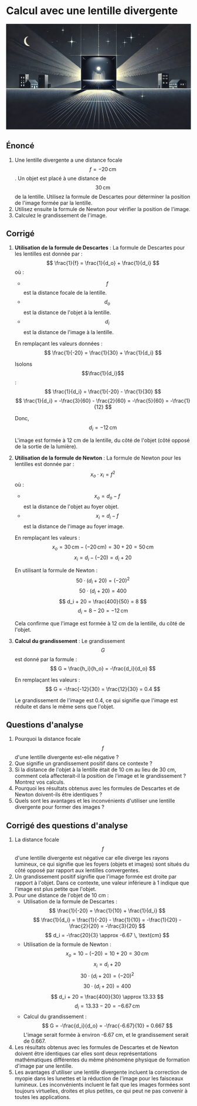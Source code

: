 # Calcul avec une lentille divergente

![](images/lentille_divergente.webp)

## Énoncé

1. Une lentille divergente a une distance focale $$f = -20 \, \text{cm}$$. Un objet est placé à une distance de $$30 \, \text{cm}$$ de la lentille. Utilisez la formule de Descartes pour déterminer la position de l'image formée par la lentille.
2. Utilisez ensuite la formule de Newton pour vérifier la position de l'image.
3. Calculez le grandissement de l'image.

## Corrigé

1. **Utilisation de la formule de Descartes** :
   La formule de Descartes pour les lentilles est donnée par :
   $$
   \frac{1}{f} = \frac{1}{d_o} + \frac{1}{d_i}
   $$
   où :
   - $$f$$ est la distance focale de la lentille.
   - $$d_o$$ est la distance de l'objet à la lentille.
   - $$d_i$$ est la distance de l'image à la lentille.

   En remplaçant les valeurs données :
   $$
   \frac{1}{-20} = \frac{1}{30} + \frac{1}{d_i}
   $$

   Isolons $$\frac{1}{d_i}$$ :
   $$
   \frac{1}{d_i} = \frac{1}{-20} - \frac{1}{30}
   $$
   $$
   \frac{1}{d_i} = -\frac{3}{60} - \frac{2}{60} = -\frac{5}{60} = -\frac{1}{12}
   $$

   Donc,
   $$
   d_i = -12 \, \text{cm}
   $$

   L'image est formée à 12 cm de la lentille, du côté de l'objet (côté opposé de la sortie de la lumière).

2. **Utilisation de la formule de Newton** :
   La formule de Newton pour les lentilles est donnée par :
   $$
   x_o \cdot x_i = f^2
   $$
   où :
   - $$x_o = d_o - f$$ est la distance de l'objet au foyer objet.
   - $$x_i = d_i - f$$ est la distance de l'image au foyer image.

   En remplaçant les valeurs :
   $$
   x_o = 30 \, \text{cm} - (-20 \, \text{cm}) = 30 + 20 = 50 \, \text{cm}
   $$
   $$
   x_i = d_i - (-20) = d_i + 20
   $$

   En utilisant la formule de Newton :
   $$
   50 \cdot (d_i + 20) = (-20)^2
   $$
   $$
   50 \cdot (d_i + 20) = 400
   $$
   $$
   d_i + 20 = \frac{400}{50} = 8
   $$
   $$
   d_i = 8 - 20 = -12 \, \text{cm}
   $$

   Cela confirme que l'image est formée à 12 cm de la lentille, du côté de l'objet.

3. **Calcul du grandissement** :
   Le grandissement $$G$$ est donné par la formule :
   $$
   G = \frac{h_i}{h_o} = -\frac{d_i}{d_o}
   $$

   En remplaçant les valeurs :
   $$
   G = -\frac{-12}{30} = \frac{12}{30} = 0.4
   $$

   Le grandissement de l'image est 0.4, ce qui signifie que l'image est réduite et dans le même sens que l'objet.

## Questions d'analyse

1. Pourquoi la distance focale $$f$$ d'une lentille divergente est-elle négative ?
2. Que signifie un grandissement positif dans ce contexte ?
3. Si la distance de l'objet à la lentille était de 10 cm au lieu de 30 cm, comment cela affecterait-il la position de l'image et le grandissement ? Montrez vos calculs.
4. Pourquoi les résultats obtenus avec les formules de Descartes et de Newton doivent-ils être identiques ?
5. Quels sont les avantages et les inconvénients d'utiliser une lentille divergente pour former des images ?

## Corrigé des questions d'analyse

1. La distance focale $$f$$ d'une lentille divergente est négative car elle diverge les rayons lumineux, ce qui signifie que les foyers (objets et images) sont situés du côté opposé par rapport aux lentilles convergentes.
2. Un grandissement positif signifie que l'image formée est droite par rapport à l'objet. Dans ce contexte, une valeur inférieure à 1 indique que l'image est plus petite que l'objet.
3. Pour une distance de l'objet de 10 cm :
   - Utilisation de la formule de Descartes :
     $$
     \frac{1}{-20} = \frac{1}{10} + \frac{1}{d_i}
     $$
     $$
     \frac{1}{d_i} = \frac{1}{-20} - \frac{1}{10} = -\frac{1}{20} - \frac{2}{20} = -\frac{3}{20}
     $$
     $$
     d_i = -\frac{20}{3} \approx -6.67 \, \text{cm}
     $$
   - Utilisation de la formule de Newton :
     $$
     x_o = 10 - (-20) = 10 + 20 = 30 \, \text{cm}
     $$
     $$
     x_i = d_i + 20
     $$
     $$
     30 \cdot (d_i + 20) = (-20)^2
     $$
     $$
     30 \cdot (d_i + 20) = 400
     $$
     $$
     d_i + 20 = \frac{400}{30} \approx 13.33
     $$
     $$
     d_i = 13.33 - 20 = -6.67 \, \text{cm}
     $$
   - Calcul du grandissement :
     $$
     G = -\frac{d_i}{d_o} = -\frac{-6.67}{10} = 0.667
     $$
     L'image serait formée à environ -6.67 cm, et le grandissement serait de 0.667.
4. Les résultats obtenus avec les formules de Descartes et de Newton doivent être identiques car elles sont deux représentations mathématiques différentes du même phénomène physique de formation d'image par une lentille.
5. Les avantages d'utiliser une lentille divergente incluent la correction de myopie dans les lunettes et la réduction de l'image pour les faisceaux lumineux. Les inconvénients incluent le fait que les images formées sont toujours virtuelles, droites et plus petites, ce qui peut ne pas convenir à toutes les applications.
